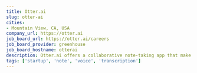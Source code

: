 ```yaml
---
title: Otter.ai
slug: otter-ai
cities:
- Mountain View, CA, USA
company_url: https://otter.ai
job_board_url: https://otter.ai/careers
job_board_provider: greenhouse
job_board_hostname: otterai
description: Otter.ai offers a collaborative note-taking app that make important information from voice conversations including meetings, interviews, and lectures instantly accessible and actionable. The company's award winning product, Otter Voice Notes, is used by business professionals, journalists and students to generate rich notes that can be easily searched and shared.
tags: ['startup', 'note', 'voice', 'transcription']
---
```

